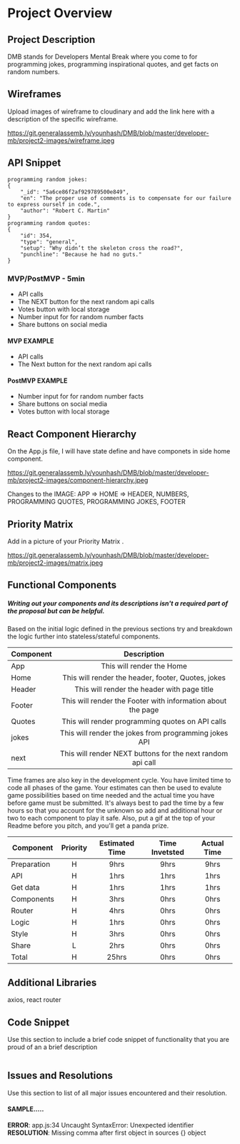 # Project Overview


## Project Description

DMB stands for Developers Mental Break where you come to for programming jokes, programming inspirational quotes, and get facts on random numbers.

## Wireframes

Upload images of wireframe to cloudinary and add the link here with a description of the specific wireframe.

https://git.generalassemb.ly/younhash/DMB/blob/master/developer-mb/project2-images/wireframe.jpeg

## API Snippet

```
programming random jokes:
{
    "_id": "5a6ce86f2af929789500e849",
    "en": "The proper use of comments is to compensate for our failure to express ourself in code.",
    "author": "Robert C. Martin"
}
programming random quotes:
{
    "id": 354,
    "type": "general",
    "setup": "Why didn’t the skeleton cross the road?",
    "punchline": "Because he had no guts."
}

```

### MVP/PostMVP - 5min

- API calls
- The NEXT button for the next random api calls
- Votes button with local storage
- Number input for for random number facts
- Share buttons on social media


#### MVP EXAMPLE

- API calls
- The Next button for the next random api calls

#### PostMVP EXAMPLE

- Number input for for random number facts
- Share buttons on social media
- Votes button with local storage

## React Component Hierarchy

On the App.js file, I will have state define and have componets in side home component.

https://git.generalassemb.ly/younhash/DMB/blob/master/developer-mb/project2-images/component-hierarchy.jpeg

Changes to the IMAGE: APP => HOME => HEADER, NUMBERS, PROGRAMMING QUOTES, PROGRAMMING JOKES, FOOTER

## Priority Matrix

Add in a picture of your Priority Matrix .

https://git.generalassemb.ly/younhash/DMB/blob/master/developer-mb/project2-images/matrix.jpeg

## Functional Components
##### Writing out your components and its descriptions isn't a required part of the proposal but can be helpful.

Based on the initial logic defined in the previous sections try and breakdown the logic further into stateless/stateful components. 

| Component | Description | 
| --- | :---: |  
| App | This will render the Home | 
| Home | This will render the header, footer, Quotes, jokes |
| Header | This will render the header with page title| 
| Footer | This will render the Footer with information about the page | 
| Quotes | This will render programming quotes on API calls |
| jokes | This will render the jokes from programming jokes API |
| next | This will render NEXT buttons for the next random api call |


Time frames are also key in the development cycle.  You have limited time to code all phases of the game.  Your estimates can then be used to evalute game possibilities based on time needed and the actual time you have before game must be submitted. It's always best to pad the time by a few hours so that you account for the unknown so add and additional hour or two to each component to play it safe. Also, put a gif at the top of your Readme before you pitch, and you'll get a panda prize.

| Component | Priority | Estimated Time | Time Invetsted | Actual Time |
| --- | :---: |  :---: | :---: | :---: |
| Preparation| H | 9hrs| 9hrs | 9hrs |
| API | H | 1hrs| 1hrs | 1hrs |
| Get data| H | 1hrs| 1hrs | 1hrs |
| Components| H | 3hrs| 0hrs | 0hrs |
| Router| H | 4hrs| 0hrs | 0hrs |
| Logic| H | 1hrs| 0hrs | 0hrs |
| Style| H | 3hrs| 0hrs | 0hrs |
| Share| L | 2hrs| 0hrs | 0hrs |
| Total | H | 25hrs| 0hrs | 0hrs |


## Additional Libraries

axios,
react router

## Code Snippet

Use this section to include a brief code snippet of functionality that you are proud of an a brief description  

```

```

## Issues and Resolutions
 Use this section to list of all major issues encountered and their resolution.

#### SAMPLE.....
**ERROR**: app.js:34 Uncaught SyntaxError: Unexpected identifier                                
**RESOLUTION**: Missing comma after first object in sources {} object
